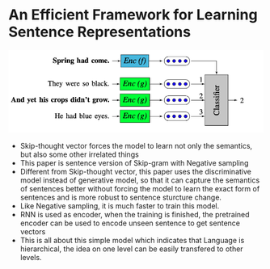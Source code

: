 # An Efficient Framework for Learning Sentence Representations

![quick thoughts](../imgs/quick_thought.png)

* Skip-thought vector forces the model to learn not only the semantics, but also some other irrelated things
* This paper is sentence version of Skip-gram with Negative sampling
* Different from Skip-thought vector, this paper uses the discriminative model instead of generative model, so that it can capture the semantics of sentences better without forcing the model to learn the exact form of sentences and is more robust to sentence sturcture change.
* Like Negative sampling, it is much faster to train this model.
* RNN is used as encoder, when the training is finished, the pretrained encoder can be used to encode unseen sentence to get sentence vectors
* This is all about this simple model which indicates that Language is hierarchical, the idea on one level can be easily transfered to other levels.